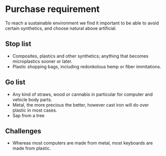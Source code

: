 # Purchase requirement

To reach a sustainable environment we find it important to be able to avoid certain synthetics, and choose natural above artificial.

## Stop list

* Composites, plastics and other synthetics; anything that becomes microplastics sooner or later.
* Plastic shopping bags, including redonkolous hemp or fiber immitations.

## Go list

* Any kind of straws, wood or cannabis in particular for computer and vehicle body parts.
* Metal, the more precious the better, however cast iron will do over plastic in most cases.
* Sap from a tree

## Challenges

* Whereas most computers are made from metal, most keyboards are made from plastic.
